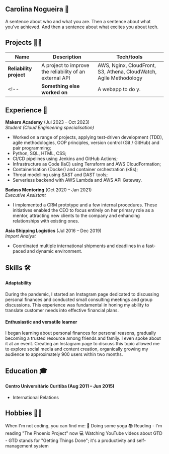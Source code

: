 ## Carolina Nogueira 🦩

A sentence about who and what you are. Then a sentence about what you've achieved. And then a sentence about what excites you about tech.

## Projects 👩‍💻

| Name                         | Description                                             | Tech/tools                                                        |
| ---------------------------- | ------------------------------------------------------- | ----------------------------------------------------------------- |
| **Reliability project**      | A project to improve the reliability of an external API | AWS, Nginx, CloudFront, S3, Athena, CloudWatch, Agile Methodology |
<!--| **Something else worked on** | A webapp to do y. | Ruby              |-->

## Experience 🚀

**Makers Academy** (Jul 2023 – Oct 2023)  
_Student (Cloud Engineering specialisation)_

- Worked on a range of projects, applying test-driven development (TDD), agile methodologies, OOP principles, version control (Git / GitHub) and pair programming;
- Python, SQL, HTML, CSS;
- CI/CD pipelines using Jenkins and GitHub Actions;
- Infrastructure as Code (IaC) using Terraform and AWS CloudFormation;
- Containerisation (Docker) and container orchestration (k8s);
- Threat modelling using SAST and DAST tools;
- Serverless backend with AWS Lambda and AWS API Gateway.

**Badass Mentoring** (Oct 2020 – Jan 2021)  
_Executive Assistant_

- I implemented a CRM prototype and a few internal procedures. These initiatives enabled the CEO to focus entirely on her primary role as a mentor, attracting new clients to the company and enhancing relationships with existing ones.

**Asia Shipping Logistics** (Jul 2016 – Dec 2019)  
_Import Analyst_

- Coordinated multiple international shipments and deadlines in a fast-paced and dynamic environment.

## Skills 🛠️

#### Adaptability
During the pandemic, I started an Instagram page dedicated to discussing personal finances and conducted small consulting meetings and group discussions. This experience was fundamental in honing my ability to translate customer needs into effective financial plans.


#### Enthusiastic and versatile learner
I began learning about personal finances for personal reasons, gradually becoming a trusted resource among friends and family. I even spoke about it at an event. Creating an Instagram page to discuss this topic allowed me to explore social media and content creation, organically growing my audience to approximately 900 users within two months.

## Education 🎓

#### Centro Universitário Curitiba (Aug 2011 – Jun 2015)

- International Relations

<!-- #### Any other qualifications

That in some arguable way make you a better software developer or well-rounded person -->

## Hobbies 🤸‍♀️

When I'm not coding, you can find me:
🧘 Doing some yoga
📚 Reading - I'm reading "The Phoenix Project" now
💻 Watching YouTube videos about GTD - GTD stands for "Getting Things Done"; it's a productivity and self-management system
